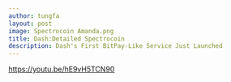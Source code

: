 ```yaml
---
author: tungfa
layout: post
image: Spectrocoin Amanda.png
title: Dash:Detailed Spectrocoin
description: Dash's First BitPay-Like Service Just Launched
---
```

https://youtu.be/hE9vH5TCN90
